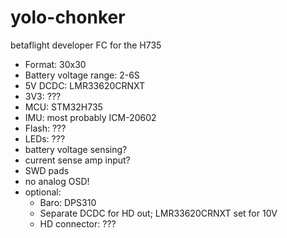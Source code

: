 # yolo-chonker
betaflight developer FC for the H735

- Format: 30x30
- Battery voltage range: 2-6S
- 5V DCDC: LMR33620CRNXT
- 3V3: ???
- MCU: STM32H735
- IMU: most probably ICM-20602
- Flash: ???
- LEDs: ???
- battery voltage sensing?
- current sense amp input?
- SWD pads
- no analog OSD!
- optional:
  - Baro: DPS310
  - Separate DCDC for HD out; LMR33620CRNXT set for 10V
  - HD connector: ???
